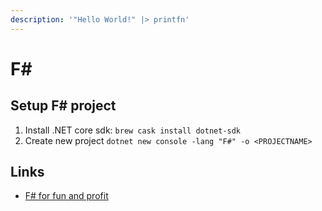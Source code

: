 ```yaml
---
description: '"Hello World!" |> printfn'
---
```


# F\#

## Setup F\# project
1. Install .NET core sdk: `brew cask install dotnet-sdk`
2. Create new project `dotnet new console -lang "F#" -o <PROJECTNAME>`

## Links

* [F\# for fun and profit](https://fsharpforfunandprofit.com/)


